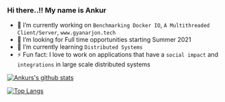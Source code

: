 ### Hi there..!! My name is Ankur

- 🔭 I’m currently working on ```Benchmarking Docker IO```, ```A Multithreaded Client/Server```, ```www.gyanarjon.tech```
- 👯 I’m looking for Full time opportunities starting Summer 2021
- 🌱 I’m currently learning ```Distributed Systems```
- ⚡ Fun fact: I love to work on applications that have a ```social impact``` and ```integrations``` in large scale distributed systems

[![Ankurs's github stats](https://github-readme-stats.vercel.app/api?username=ankur19)](https://github.com/anuraghazra/github-readme-stats)

[![Top Langs](https://github-readme-stats.vercel.app/api/top-langs/?username=ankur19)](https://github.com/anuraghazra/github-readme-stats)
<!--
**Ankur19/Ankur19** is a ✨ _special_ ✨ repository because its `README.md` (this file) appears on your GitHub profile.

Here are some ideas to get you started:

- 🔭 I’m currently working on ...
- 🌱 I’m currently learning ...
- 👯 I’m looking to collaborate on ...
- 🤔 I’m looking for help with ...
- 💬 Ask me about ...
- 📫 How to reach me: ...
- 😄 Pronouns: ...
- ⚡ Fun fact: ...
-->
